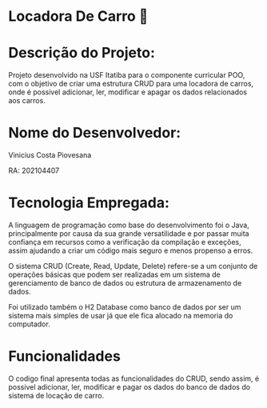  # Locadora De Carro 🚗
# Descrição do Projeto:

Projeto desenvolvido na USF Itatiba para o componente curricular POO, com o objetivo de criar uma estrutura CRUD para uma locadora de carros, onde é possivel adicionar, ler, modificar e apagar os dados relacionados aos carros.


# Nome do Desenvolvedor:

Vinicius Costa Piovesana 

RA: 202104407

# Tecnologia Empregada:

A linguagem de programação como base do desenvolvimento foi o Java, principalmente por causa da sua grande versatilidade e por passar muita confiança em recursos como a verificação da compilação e exceções, assim ajudando a criar um código mais seguro e menos propenso a erros.

O sistema CRUD (Create, Read, Update, Delete) refere-se a um conjunto de operações básicas que podem ser realizadas em um sistema de gerenciamento de banco de dados ou estrutura de armazenamento de dados.

Foi utilizado também o H2 Database como banco de dados por ser um sistema mais simples de usar já que ele fica alocado na memoria do computador. 

# Funcionalidades

O codigo final apresenta todas as funcionalidades do CRUD, sendo assim, é possivel adicionar, ler, modificar e pagar os dados do banco de  dados do sistema de locação de carro.
